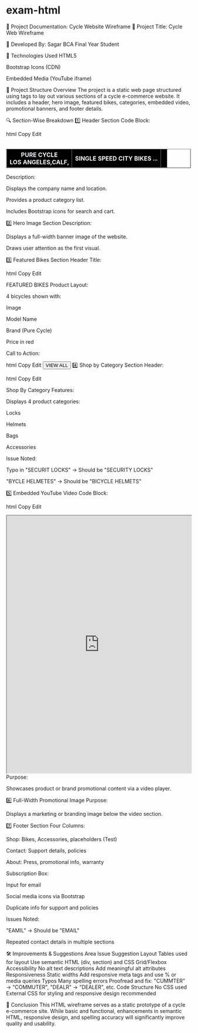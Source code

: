 # exam-html
📄 Project Documentation: Cycle Website Wireframe
📘 Project Title:
Cycle Web Wireframe

👤 Developed By:
Sagar
BCA Final Year Student

🔧 Technologies Used
HTML5

Bootstrap Icons (CDN)

Embedded Media (YouTube iframe)

🧱 Project Structure Overview
The project is a static web page structured using <table> tags to lay out various sections of a cycle e-commerce website. It includes a header, hero image, featured bikes, categories, embedded video, promotional banners, and footer details.

🔍 Section-Wise Breakdown
1️⃣ Header Section
Code Block:

html
Copy
Edit
<table border="1" width="100%" style="text-align: center;">
    <thead bgcolor="black" style="color: aliceblue;">
        <tr>
            <th>PURE CYCLE <br><span>LOS ANGELES,CALF,</span></th>
            <th>SINGLE SPEED CITY BIKES ...</th>
            <th><i class="bi bi-search"></i> <i class="bi bi-cart"></i></th>
        </tr>
    </thead>
</table>
Description:

Displays the company name and location.

Provides a product category list.

Includes Bootstrap icons for search and cart.

2️⃣ Hero Image Section
Description:

Displays a full-width banner image of the website.

Draws user attention as the first visual.

3️⃣ Featured Bikes Section
Header Title:

html
Copy
Edit
<th colspan="3" style="font-size: 25px;" height="40px">FEATURED BIKES</th>
Product Layout:

4 bicycles shown with:

Image

Model Name

Brand (Pure Cycle)

Price in red

Call to Action:

html
Copy
Edit
<button>VIEW ALL</button>
4️⃣ Shop by Category Section
Header:

html
Copy
Edit
<td colspan="4" style="font-size: 25px;">Shop By Category</td>
Features:

Displays 4 product categories:

Locks

Helmets

Bags

Accessories

Issue Noted:

Typo in "SECURIT LOCKS" → Should be "SECURITY LOCKS"

"BYCLE HELMETES" → Should be "BICYCLE HELMETS"

5️⃣ Embedded YouTube Video
Code Block:

html
Copy
Edit
<iframe width="100%" height="700px" src="https://www.youtube.com/embed/..."></iframe>
Purpose:

Showcases product or brand promotional content via a video player.

6️⃣ Full-Width Promotional Image
Purpose:

Displays a marketing or branding image below the video section.

7️⃣ Footer Section
Four Columns:

Shop: Bikes, Accessories, placeholders (Test)

Contact: Support details, policies

About: Press, promotional info, warranty

Subscription Box:

Input for email

Social media icons via Bootstrap

Duplicate info for support and policies

Issues Noted:

"EAMIL" → Should be "EMAIL"

Repeated contact details in multiple sections

🛠️ Improvements & Suggestions
Area	Issue	Suggestion
Layout	Tables used for layout	Use semantic HTML (div, section) and CSS Grid/Flexbox
Accessibility	No alt text descriptions	Add meaningful alt attributes
Responsiveness	Static widths	Add responsive meta tags and use % or media queries
Typos	Many spelling errors	Proofread and fix: "CUMMTER" → "COMMUTER", "DEALR" → "DEALER", etc.
Code Structure	No CSS used	External CSS for styling and responsive design recommended

📌 Conclusion
This HTML wireframe serves as a static prototype of a cycle e-commerce site. While basic and functional, enhancements in semantic HTML, responsive design, and spelling accuracy will significantly improve quality and usability.

